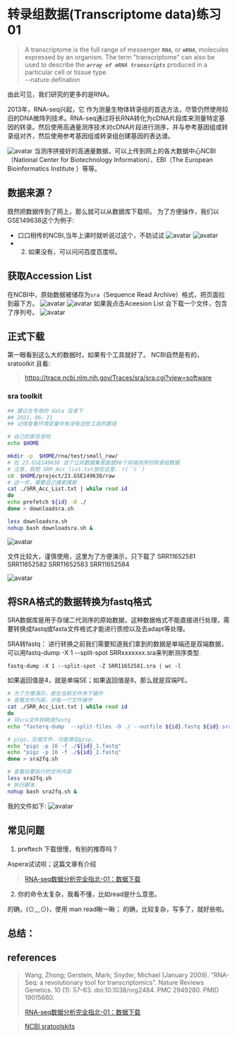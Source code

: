 # 转录组数据(Transcriptome data)练习01
>A transcriptome is the full range of messenger **`RNA`**, or **`mRNA`**, molecules expressed by an organism. The term "transcriptome" can also be used to describe the ***`array of mRNA transcripts`*** produced in a particular cell or tissue type.   
             --nature defination

由此可见，我们研究的更多的是RNA。

2013年，RNA-seq兴起，它 作为测量生物体转录组的首选方法，尽管仍然使用较旧的DNA微阵列技术。RNA-seq通过将长RNA转化为cDNA片段库来测量特定基因的转录。然后使用高通量测序技术对cDNA片段进行测序，并与参考基因组或转录组对齐，然后使用参考基因组或转录组创建基因的表达谱。

![avatar](./../images/Transicrip05.png)
当测序拼接好的高通量数据，可以上传到网上的各大数据中心NCBI（National Center for Biotechnology Information）、EBI（The European Bioinformatics Institute ）等等。


## 数据来源？
既然把数据传到了网上，那么就可以从数据库下载呗。
为了方便操作，我们以GSE149638这个为例子:
-  口口相传的NCBI,当年上课时就听说过这个，不妨试试
![avatar](./../images/tutorTranscrip.png)
![avatar](./../images/tutorTransm02.png)
- 2. 如果没有，可以问问百度百度呗。

## 获取Accession List

在NCBI中，原始数据被储存为`sra`（Sequence Read Archive）格式，把页面拉到最下方。
![avatar](./../images/tutorTransp03.png)
![avatar](./../images/tutorTranscrip08.png)
如果我点击Aceesion List 会下载一个文件，包含了序列号。
![avatar](./../images/tutorTransmp04.png)

## 正式下载
第一眼看到这么大的数据时，如果有个工具就好了。
NCBI自然是有的，sratoolkit
且看:
>https://trace.ncbi.nlm.nih.gov/Traces/sra/sra.cgi?view=software

### sra toolkit

```bash
## 建议在专用的 data 目录下
## 2021，06，21
## 记得查看环境变量中有没有这些工具的路径

# 自己的家目录哈
echo $HOME

mkdir -p  $HOME/rna/test/small_raw/
# 在 23.GSE149638 这个公共数据集里面是96个双端测序的转录组数据
# 注意，我把 SRR_Acc_list.txt放在这里，ヾ(￣▽￣)
cd  $HOME/project/23.GSE149638/raw
# 这一步，需要自己摸索摸索
cat ./SRR_Acc_List.txt | while read id
do
echo prefetch ${id} -O ./
done > downloadsra.sh

less downloadsra.sh
nohup bash downloadsra.sh &
```
![avatar](./../images/Transcrip03.png)

文件比较大，谨慎使用，这里为了方便演示，只下载了
SRR11652581
SRR11652582
SRR11652583
SRR11652584

![avatar](./../images/transcript04.png)
## 将SRA格式的数据转换为fastq格式
SRA数据库是用于存储二代测序的原始数据，这种数据格式不能直接进行处理，需要转换成fastq或fasta文件格式才能进行质控以及去adapt等处理。

SRA转fastq：
进行转换之前我们需要知道我们拿到的数据是单端还是双端数据，可以用fastq-dump -X 1 --split-spot SRRxxxxxxx.sra来判断测序类型.

```
fastq-dump -X 1 --split-spot -Z SRR11652581.sra | wc -l
```
如果返回值是4，就是单端SE；如果返回值是8，那么就是双端PE。

```bash
# 为了方便演示，就在当前文件夹下操作
# 查看文件内容，对每一个文件操作
cat ./SRR_Acc_List.txt | while read id
do
# 将sra文件转换成fastq
echo "fasterq-dump  --split-files -O ./ --outfile ${id}.fastq ${id}.sra"    # 这一步使用fastq-dump或fasterq-dump都可以

# pigz，压缩文件，功能类似gzip, 
echo "pigz -p 16 -f ./${id}_1.fastq"
echo "pigz -p 16 -f ./${id}_2.fastq"
done > sra2fq.sh

# 查看将要执行的文件内容
less sra2fq.sh
# 执行脚本
nohup bash sra2fq.sh &
```
我的文件如下:
![avatar](./../images/Transicrip06.png)
## 常见问题
1. preftech 下载很慢，有别的推荐吗？

Aspera试试呗；这篇文章有介绍
>[RNA-seq数据分析完全指北-01：数据下载](https://mp.weixin.qq.com/s?__biz=MzUzMTEwODk0Ng==&mid=2247496322&idx=2&sn=f9c78a63e8fd4d9f28b86d028d9c2f1c&chksm=fa4537bfcd32bea9417ef4766344019431743f90171f675c425b6ba0e81c91860e0d60ba88bc&scene=178&cur_album_id=1749887454125293572#rd)

2. 你的命令太复杂，我看不懂，比如read是什么意思。

的确，(⊙﹏⊙)，使用 man read瞅一瞅；
的确，比较复杂，写多了，就好些啦。

## 总结：
<!-- 这里该画张图，就可以啦，但是不清楚怎么画图 -->
## references
> Wang, Zhong; Gerstein, Mark; Snyder, Michael (January 2009). "RNA-Seq: a revolutionary tool for transcriptomics". Nature Reviews Genetics. 10 (1): 57–63. doi:10.1038/nrg2484. PMC 2949280. PMID 19015660.
> 
>[RNA-seq数据分析完全指北-01：数据下载](https://mp.weixin.qq.com/s?__biz=MzUzMTEwODk0Ng==&mid=2247496322&idx=2&sn=f9c78a63e8fd4d9f28b86d028d9c2f1c&chksm=fa4537bfcd32bea9417ef4766344019431743f90171f675c425b6ba0e81c91860e0d60ba88bc&scene=178&cur_album_id=1749887454125293572#rd)

>[NCBI sratoolskits](https://github.com/ncbi/sra-tools)
>